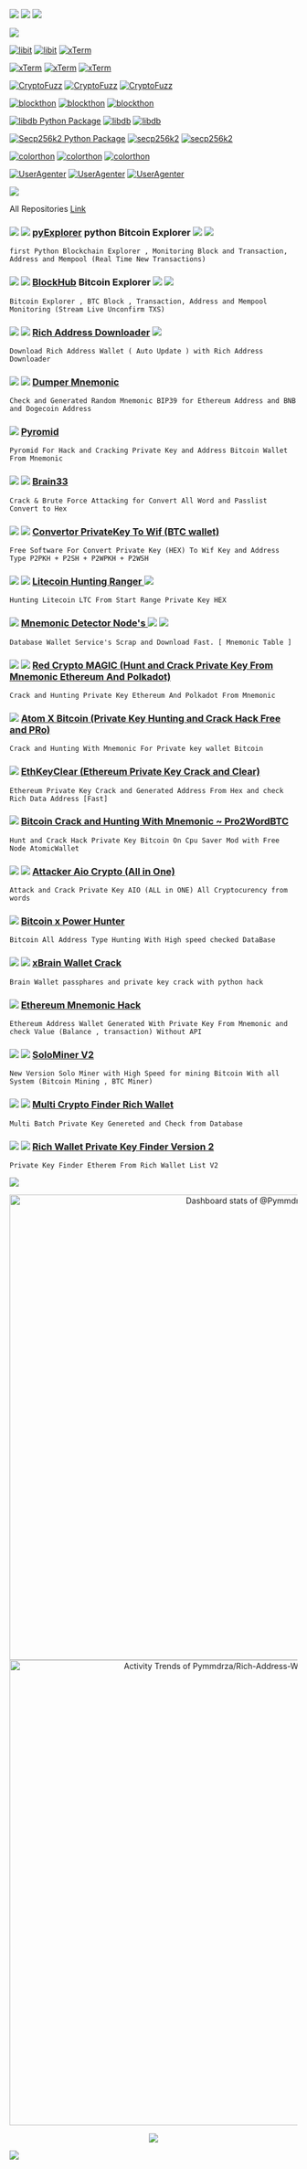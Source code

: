 [![](https://img.shields.io/badge/%20Web%20Site-Mmdrza.Com-eb951b?style=plastic)](https://mmdrza.com) [![](https://img.shields.io/badge/Telegram-Channel-blue?style=plastic&logo=Telegram)](https://t.me/Crypto2ools) [![](https://img.shields.io/badge/Telegram_ID-%20Mr1Mmdrza-blue?style=plastic&logo=Telegram)](https://t.me/Mr1Mmdrza)

![](https://raw.githubusercontent.com/Pymmdrza/Pymmdrza/data/img/rainbow.png)


[![libit](https://img.shields.io/badge/Python_Package-libit-5bb656?logo=Python&logoColor=bababa&link=https://pylibit.github.io/&style=plastic)](https://pylibit.github.io/ 'liBit') [![libit](https://img.shields.io/badge/pip%20install%20libit-4a4a4a?style=plastic&logo=pypi&logoColor=FF9E0F)](https://pypi.org/project/libit) [![xTerm](https://img.shields.io/badge/pip3%20install%20libit-grey?style=plastic&logo=linux)](https://pylibit.github.io/ 'liBit')



[![xTerm](https://img.shields.io/badge/Python_Package-xTerm-5bb656?logo=Python&logoColor=bababa&link=https://xterm.readthedocs.io/en/latest&style=plastic)](https://xterm.readthedocs.io/en/latest/ 'xterm') [![xTerm](https://img.shields.io/badge/pip%20install%20xterm-4a4a4a?style=plastic&logo=pypi&logoColor=FF9E0F)](https://pypi.org/project/xterm) [![xTerm](https://img.shields.io/badge/pip3%20install%20xterm-grey?style=plastic&logo=linux)](https://xterm.readthedocs.io/en/latest/ 'xTerm')



[![CryptoFuzz](https://img.shields.io/badge/Python_Package-cryptoFuzz-5bb656?logo=Python&logoColor=bababa&link=https://pymmdrza.github.io/cryptoFuzz&style=plastic)](https://cryptofuzz.readthedocs.io/en/latest/ 'CryptoFuzz') [![CryptoFuzz](https://img.shields.io/badge/pip%20install%20cryptofuzz-4a4a4a?style=plastic&logo=pypi&logoColor=FF9E0F)](https://pypi.org/project/cryptofuzz) [![CryptoFuzz](https://img.shields.io/badge/pip3%20install%20cryptofuzz-grey?style=plastic&logo=linux)](https://cryptofuzz.readthedocs.io/en/latest/ 'CryptoFuzz')


[![blockthon](https://img.shields.io/badge/Python_Package-blockthon-5bb656?logo=Python&logoColor=bababa&style=plastic)](https://blockthon.github.io/Blockthon 'Blockthon Python Package') [![blockthon](https://img.shields.io/badge/pip%20install%20blockthon-4a4a4a?style=plastic&logo=pypi&logoColor=FF9E0F)](https://pypi.org/project/blockthon) [![blockthon](https://img.shields.io/badge/pip3%20install%20blockthon-grey?style=plastic&logo=linux)](https://pypi.org/project/blockthon)


[![libdb Python Package](https://img.shields.io/badge/Python_Package-libdb-5bb656?logo=Python&logoColor=bababa&style=plastic)](https://libdb.readthedocs.io/en/latest/) [![libdb](https://img.shields.io/badge/pip%20install%20libdb-4a4a4a?style=plastic&logo=pypi&logoColor=FF9E0F)](https://pypi.org/project/libdb/) [![libdb](https://img.shields.io/badge/pip3%20install%20libdb-4a4a4a?style=plastic&logo=linux&logoColor=yellow)](https://pypi.org/project/libdb/)


[![Secp256k2 Python Package](https://img.shields.io/badge/Python_Package-SECP256k2-5bb656?logo=Python&logoColor=bababa&style=plastic)](https://secp256k2.readthedocs.io/en/latest/) [![secp256k2](https://img.shields.io/badge/pip%20install%20secp256k2-4a4a4a?style=plastic&logo=pypi&logoColor=FF9E0F)](https://pypi.org/project/secp256k2/) [![secp256k2](https://img.shields.io/badge/pip3%20install%20secp256k2-4a4a4a?style=plastic&logo=linux&logoColor=yellow)](https://pypi.org/project/secp256k2/)


[![colorthon](https://img.shields.io/badge/Python_Package-colorthon-5bb656?logo=Python&logoColor=bababa&style=plastic)](https://colorthon.github.io/colorthon) [![colorthon](https://img.shields.io/badge/pip%20install%20colorthon-4a4a4a?style=plastic&link=https://pypi.org/project/colorthon/&logo=pypi&logoColor=FF9E0F)](https://colorthon.github.io/colorthon) [![colorthon](https://img.shields.io/badge/pip3%20install%20colorthon-grey?style=plastic&logo=linux)](https://colorthon.github.io/colorthon)

[![UserAgenter](https://img.shields.io/badge/Python_Package-userAgenter-5bb656?logo=Python&logoColor=bababa&style=plastic)](https://useragenter.github.io/) [![UserAgenter](https://img.shields.io/badge/pip%20install%20useragenter-4a4a4a?style=plastic&link=https://pypi.org/project/useragenter/&logo=pypi&logoColor=FF9E0F)](https://pypi.org/project/useragenter) [![UserAgenter](https://img.shields.io/badge/pip3%20install%20useragenter-grey?style=plastic&logo=linux)](https://useragenter.github.io/)


![](https://raw.githubusercontent.com/Pymmdrza/Pymmdrza/data/img/rainbow.png)


All Repositories [Link](https://github.com/Pymmdrza?tab=repositories)



### [![](https://img.shields.io/badge/-FREE-red?style=plastic)](/)  [![](https://img.shields.io/badge/Repo-New-blue?style=plastic)](https://github.com/Pymmdrza/pyExplorer) [pyExplorer](https://github.com/Pymmdrza/pyExplorer 'Bitcoin Blockchain Explorer Backend Service and Monitoring') python Bitcoin Explorer [![](https://img.shields.io/badge/View-Demo-darkgreen?style=plastic)](https://pyexplorer.mmdrza.com) [![](https://img.shields.io/badge/Docker-pymmdrza/pyexplorer-blue?style=plastic)](https://hub.docker.com/r/pymmdrza/pyexplorer) 

`first Python Blockchain Explorer , Monitoring Block and Transaction, Address and Mempool (Real Time New Transactions)`




### [![](https://img.shields.io/badge/-FREE-red?style=plastic)](/)  [![](https://img.shields.io/badge/Repo-New-blue?style=plastic)](https://github.com/Pymmdrza/BlockHub) [BlockHub](https://github.com/Pymmdrza/BlockHub 'Bitcoin Blockchain Explorer Backend Service and Monitoring') Bitcoin Explorer [![](https://img.shields.io/badge/View-Demo-darkgreen?style=plastic)](https://blockhub.mmdrza.com) [![](https://img.shields.io/badge/Docker-pymmdrza/blockhub-blue?style=plastic)](https://hub.docker.com/r/pymmdrza/blockhub) 

`Bitcoin Explorer , BTC Block , Transaction, Address and Mempool Monitoring (Stream Live Unconfirm TXS)`



### ![](https://img.shields.io/badge/-FREE-red?style=plastic)  ![](https://img.shields.io/badge/Repo-New-yellow?style=plastic) [Rich Address Downloader](https://github.com/Pymmdrza/RichAddressDownloader 'Rich Cryptocurrency Wallet Address Downloader (Auto Update)') ![](https://img.shields.io/badge/Latest_Version-1.0.3-blue?style=plastic)

`Download Rich Address Wallet ( Auto Update ) with Rich Address Downloader`


### ![](https://img.shields.io/badge/-FREE-red?style=plastic)  ![](https://img.shields.io/badge/Repo-New-yellow?style=plastic) [Dumper Mnemonic](https://github.com/Pymmdrza/Dumper-Mnemonic 'Dumper Mnemonic')

`Check and Generated Random Mnemonic BIP39 for Ethereum Address and BNB and Dogecoin Address `


### ![](https://img.shields.io/badge/-FREE-red?style=plastic) [Pyromid](https://github.com/Pymmdrza/Pyromid 'Pyromid For Hack and Cracking Private Key and Address Bitcoin Wallet From Mnemonic')

`Pyromid For Hack and Cracking Private Key and Address Bitcoin Wallet From Mnemonic`


### ![](https://img.shields.io/badge/-FREE-red?style=plastic)  ![](https://img.shields.io/badge/Repo-New-yellow?style=plastic) [Brain33](https://github.com/Pymmdrza/Brain33 'Crack & Brute Force Attacking for Convert All Word and Passlist Convert to Hex')

`Crack & Brute Force Attacking for Convert All Word and Passlist Convert to Hex`


### ![](https://img.shields.io/badge/-FREE-red?style=plastic)  ![](https://img.shields.io/badge/Repo-New-yellow?style=plastic) [Convertor PrivateKey To Wif (BTC wallet)](https://github.com/Pymmdrza/CWF_Convertor-WIF 'Convertor PrivateKey To Wif (BTC wallet)')

`Free Software For Convert Private Key (HEX) To Wif Key and Address Type P2PKH + P2SH + P2WPKH + P2WSH`

### ![](https://img.shields.io/badge/-FREE-red?style=plastic)  ![](https://img.shields.io/badge/Repo-New-yellow?style=plastic) [Litecoin Hunting Ranger ](https://github.com/Pymmdrza/LiteHuntRanger 'Hunting Litecoin LTC From Start Range Private Key HEX') ![](https://img.shields.io/badge/-Update-blue?style=plastic)

`Hunting Litecoin LTC From Start Range Private Key HEX`

### ![](https://img.shields.io/badge/Repo-New-yellow?style=plastic) [Mnemonic Detector Node's ](https://github.com/Pymmdrza/MnemonicDetector 'Mnemonic Detector Scrap Mnemonic From All Node Wallet Service') ![](https://img.shields.io/badge/-Update-blue?style=plastic) ![](https://img.shields.io/badge/PRO-Version-red?style=plastic)

`Database Wallet Service's Scrap and Download Fast. [ Mnemonic Table ] `

### ![](https://img.shields.io/badge/-FREE-red?style=plastic)  ![](https://img.shields.io/badge/Repo-New-yellow?style=plastic) [Red Crypto MAGIC (Hunt and Crack Private Key From Mnemonic Ethereum And Polkadot) ](https://github.com/Pymmdrza/REDCryptoMAGIC 'Red Crypto MAGIC (Hunt and Crack Private Key From Mnemonic Ethereum And Polkadot') 

`Crack and Hunting Private Key Ethereum And Polkadot From Mnemonic`

### ![](https://img.shields.io/badge/Repo-New-yellow?style=plastic) [Atom X Bitcoin (Private Key Hunting and Crack Hack Free and PRo) ](https://github.com/Pymmdrza/AtomXBitcoin 'Atom X Bitcoin (Private Key Hunting and Crack Hack)') 

`Crack and Hunting With Mnemonic For Private key wallet Bitcoin`

### ![](https://img.shields.io/badge/Repo-New-yellow?style=plastic) [EthKeyClear (Ethereum Private Key Crack and Clear) ](https://github.com/Pymmdrza/EthKeyClear 'Ethereum Hack Crack Private Key Private Key Wallet') 

`Ethereum Private Key Crack and Generated Address From Hex and check Rich Data Address [Fast]`

### ![](https://img.shields.io/badge/Repo-New-yellow?style=plastic) [Bitcoin Crack and Hunting With Mnemonic ~ Pro2WordBTC ](https://github.com/Pymmdrza/Pro2WordBTC 'Bitcoin Crack and Hunting With Mnemonic ~ Pro2WordBTC') 

`Hunt and Crack Hack Private Key Bitcoin On Cpu Saver Mod with Free Node AtomicWallet`

### ![](https://img.shields.io/badge/-FREE-red?style=plastic)  ![](https://img.shields.io/badge/Repo-New-yellow?style=plastic) [Attacker Aio Crypto (All in One) ](https://github.com/Pymmdrza/AttackAIO_Crypto 'Attack and Crack Private Key AIO (ALL in ONE) All Cryptocurency from words') 

`Attack and Crack Private Key AIO (ALL in ONE) All Cryptocurency from words`

### ![](https://img.shields.io/badge/Repo-New-yellow?style=plastic) [Bitcoin x Power Hunter](https://github.com/Pymmdrza/BitcoinXPowerHunter 'bitcoin private key crack and hack all address type')

`Bitcoin All Address Type Hunting With High speed checked DataBase`

### ![](https://img.shields.io/badge/-FREE-red?style=plastic)  ![](https://img.shields.io/badge/Repo-New-yellow?style=plastic) [xBrain Wallet Crack](https://github.com/Pymmdrza/xBrainWallet 'Brain Wallet passphares and private key crack woth python hack')

`Brain Wallet passphares and private key crack with python hack`

### ![](https://img.shields.io/badge/Repo-New-yellow?style=plastic) [Ethereum Mnemonic Hack](https://github.com/Pymmdrza/EthereumMnemonicCrack 'Ethereum Mnemonic Hack')

`Ethereum Address Wallet Generated With Private Key From Mnemonic and check Value (Balance , transaction) Without API`

### ![](https://img.shields.io/badge/-FREE-red?style=plastic)  ![](https://img.shields.io/badge/Repo-New-yellow?style=plastic) [SoloMiner V2](https://github.com/Pymmdrza/SoloMinerV2 'Mining Bitcoin Script Solo')

`New Version Solo Miner with High Speed for mining Bitcoin With all System (Bitcoin Mining , BTC Miner)`

### ![](https://img.shields.io/badge/-FREE-red?style=plastic)  ![](https://img.shields.io/badge/Repo-New-yellow?style=plastic) [Multi Crypto Finder Rich Wallet](https://github.com/Pymmdrza/MultiCryptoFinderRich 'Multi Crypto Finder Rich Wallet')

`Multi Batch Private Key Genereted and Check from Database`

### ![](https://img.shields.io/badge/-FREE-red?style=plastic)  ![](https://img.shields.io/badge/Repo-New-yellow?style=plastic) [Rich Wallet Private Key Finder Version 2](https://github.com/Pymmdrza/RichWalletPrivateKeyFinder2 'Private Key Finder Ethereum')

`Private Key Finder Etherem From Rich Wallet List V2`

![](https://raw.githubusercontent.com/Pymmdrza/Pymmdrza/data/img/rainbow.png)

<!-- Start Widget -->

<a href="https://next.ossinsight.io/widgets/official/compose-user-dashboard-stats?user_id=95309780" target="_blank" style="display: block" align="center">
  <picture>
    <source media="(prefers-color-scheme: dark)" srcset="https://next.ossinsight.io/widgets/official/compose-user-dashboard-stats/thumbnail.png?user_id=95309780&image_size=auto&color_scheme=dark" width="815" height="auto">
    <img alt="Dashboard stats of @Pymmdrza" src="https://next.ossinsight.io/widgets/official/compose-user-dashboard-stats/thumbnail.png?user_id=95309780&image_size=auto&color_scheme=light" width="815" height="auto">
  </picture>




<!-- Copy-paste in your Readme.md file -->

<a href="https://next.ossinsight.io/widgets/official/compose-activity-trends?repo_id=476343392" target="_blank" style="display: block" align="center">
  <picture>
    <source media="(prefers-color-scheme: dark)" srcset="https://next.ossinsight.io/widgets/official/compose-activity-trends/thumbnail.png?repo_id=476343392&image_size=auto&color_scheme=dark" width="815" height="auto">
    <img alt="Activity Trends of Pymmdrza/Rich-Address-Wallet - Last 28 days" src="https://next.ossinsight.io/widgets/official/compose-activity-trends/thumbnail.png?repo_id=476343392&image_size=auto&color_scheme=light" width="815" height="auto">
  </picture>


<!-- Made with [OSS Insight](https://ossinsight.io/) -->


<!-- End Widget's -->

![](https://raw.githubusercontent.com/Pymmdrza/Pymmdrza/data/img/rainbow.png)

 [![](https://img.shields.io/keybase/btc/pymmdrza?style=plastic&color=orange&logo=bitcoin)]()


